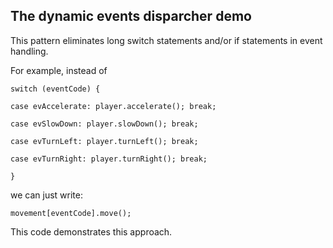 ## The dynamic events disparcher demo
This pattern eliminates long switch statements and/or if statements in event handling.

For example, instead of

`switch (eventCode) {`

`case evAccelerate: player.accelerate(); break;`

`case evSlowDown: player.slowDown(); break;`

`case evTurnLeft: player.turnLeft(); break;`

`case evTurnRight: player.turnRight(); break;`

`}`

we can just write:

`movement[eventCode].move();`

This code demonstrates this approach.